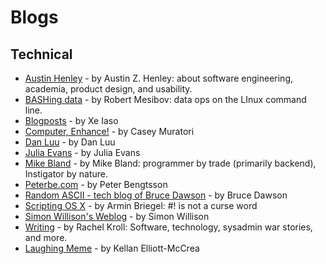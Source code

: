 # Blogs

## Technical

- [Austin Henley](https://austinhenley.com/blog.html) - by Austin Z. Henley:  about software engineering, academia, product design, and usability.
- [BASHing data](https://www.datafix.com.au/BASHing/index.html) - by Robert Mesibov: data ops on the LInux command line.
- [Blogposts](https://xeiaso.net/blog) - by Xe Iaso
- [Computer, Enhance!](https://www.computerenhance.com/) - by Casey Muratori
- [Dan Luu](https://danluu.com/) - by Dan Luu
- [Julia Evans](https://jvns.ca/) - by Julia Evans
- [Mike Bland](https://mike-bland.com/) - by Mike Bland: programmer by trade (primarily backend), Instigator by nature.
- [Peterbe.com](https://www.peterbe.com/) - by Peter Bengtsson
- [Random ASCII - tech blog of Bruce Dawson](https://randomascii.wordpress.com/) - by Bruce Dawson
- [Scripting OS X](https://scriptingosx.com/) - by Armin Briegel: #! is not a curse word
- [Simon Willison's Weblog](https://simonwillison.net/) - by Simon Willison
- [Writing](https://rachelbythebay.com/w/) - by Rachel Kroll: Software, technology, sysadmin war stories, and more.
- [Laughing Meme](https://laughingmeme.org/) - by Kellan Elliott-McCrea
